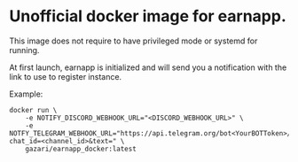 # Unofficial docker image for earnapp.


This image does not require to have privileged mode or systemd for running.


At first launch, earnapp is initialized and will send you a notification with the link to use to register instance.


Example:

    docker run \
        -e NOTIFY_DISCORD_WEBHOOK_URL="<DISCORD_WEBHOOK_URL>" \
        -e NOTFY_TELEGRAM_WEBHOOK_URL="https://api.telegram.org/bot<YourBOTToken>/sendMessage?chat_id=<channel_id>&text=" \
        gazari/earnapp_docker:latest

